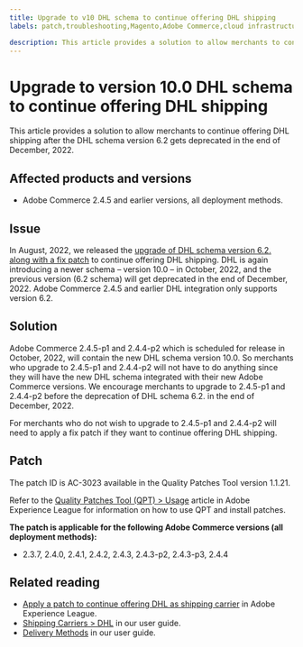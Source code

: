 ```yaml
---
title: Upgrade to v10 DHL schema to continue offering DHL shipping
labels: patch,troubleshooting,Magento,Adobe Commerce,cloud infrastructure,on-premises,DHL,v10 schema,upgrade,deprecation,v6 schema,2.3.7,2.4.0,2.4.1,2.4.2,2.4.3,2.4.3-p2,2.4.3-p3,2.4.4

description: This article provides a solution to allow merchants to continue offering DHL shipping after the DHL schema 6.2 gets deprecated in December 2022, by upgrading to schema 10.0 or by applying the AC-3023 patch.
---
```


# Upgrade to version 10.0 DHL schema to continue offering DHL shipping

This article provides a solution to allow merchants to continue offering DHL shipping after the DHL schema version 6.2 gets deprecated in the end of December, 2022.

## Affected products and versions

* Adobe Commerce 2.4.5 and earlier versions, all deployment methods.

## Issue

In August, 2022, we released the [upgrade of DHL schema version 6.2. along with a fix patch](https://experienceleague.adobe.com/docs/commerce-knowledge-base/kb/troubleshooting/miscellaneous/adobe-commerce-dhl-upgrade-patch.html?lang=en) to continue offering DHL shipping. DHL is again introducing a newer schema – version 10.0 – in October, 2022, and the previous version (6.2 schema) will get deprecated in the end of December, 2022. Adobe Commerce 2.4.5 and earlier DHL integration only supports version 6.2.

## Solution

Adobe Commerce 2.4.5-p1 and 2.4.4-p2 which is scheduled for release in October, 2022, will contain the new DHL schema version 10.0. So merchants who upgrade to 2.4.5-p1 and 2.4.4-p2 will not have to do anything since they will have the new DHL schema integrated with their new Adobe Commerce versions. We encourage merchants to upgrade to 2.4.5-p1 and 2.4.4-p2 before the deprecation of DHL schema 6.2. in the end of December, 2022.

For merchants who do not wish to upgrade to 2.4.5-p1 and 2.4.4-p2 will need to apply a fix patch if they want to continue offering DHL shipping.

## Patch

The patch ID is AC-3023 available in the Quality Patches Tool version 1.1.21.

Refer to the [Quality Patches Tool (QPT) > Usage](https://experienceleague.adobe.com/docs/commerce-operations/tools/quality-patches-tool/usage.html) article in Adobe Experience League for information on how to use QPT and install patches.

**The patch is applicable for the following Adobe Commerce versions (all deployment methods):**

* 2.3.7, 2.4.0, 2.4.1, 2.4.2, 2.4.3, 2.4.3-p2, 2.4.3-p3, 2.4.4

## Related reading

* [Apply a patch to continue offering DHL as shipping carrier](https://experienceleague.adobe.com/docs/commerce-knowledge-base/kb/troubleshooting/miscellaneous/adobe-commerce-dhl-upgrade-patch.html?lang=en) in Adobe Experience League.
* [Shipping Carriers > DHL](https://docs.magento.com/user-guide/shipping/dhl.html) in our user guide.
* [Delivery Methods](https://docs.magento.com/user-guide/configuration/sales/delivery-methods.html) in our user guide.

